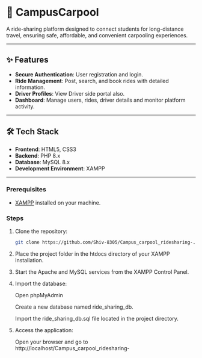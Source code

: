 # 🚗 CampusCarpool

A ride-sharing platform designed to connect students for long-distance travel, ensuring safe, affordable, and convenient carpooling experiences.


---

## ✨ Features

- **Secure Authentication**: User registration and login.
- **Ride Management**: Post, search, and book rides with detailed information.
- **Driver Profiles**: View Driver side portal also.
- **Dashboard**: Manage users, rides, driver details and monitor platform activity.
---

## 🛠️ Tech Stack

- **Frontend**: HTML5, CSS3
- **Backend**: PHP 8.x
- **Database**: MySQL 8.x
- **Development Environment**: XAMPP
---

### Prerequisites

- [XAMPP](https://www.apachefriends.org/index.html) installed on your machine.

### Steps

1. Clone the repository:

   ```bash
   git clone https://github.com/Shiv-8305/Campus_carpool_ridesharing-.git
2. Place the project folder in the htdocs directory of your XAMPP installation.

3. Start the Apache and MySQL services from the XAMPP Control Panel.

4. Import the database:

     Open phpMyAdmin

     Create a new database named ride_sharing_db.

     Import the ride_sharing_db.sql file located in the project directory.

5. Access the application:

     Open your browser and go to http://localhost/Campus_carpool_ridesharing-




